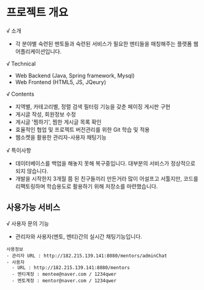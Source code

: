 
# 프로젝트 개요
√ 소개
- 각 분야별 숙련된 멘토들과 숙련된 서비스가 필요한 멘티들을 매칭해주는 플랫폼 웹 어플리케이션입니다.

√ Technical
- Web Backend (Java, Spring framework, Mysql)
- Web Frontend (HTML5, JS, JQeury)

√ Contents
- 지역별, 카테고리별, 정렬 검색 필터링 기능을 갖춘 페이징 게시판 구현
- 게시글 작성, 회원정보 수정
- 게시글 '찜하기', 찜한 게시글 목록 확인
- 효율적인 협업 및 프로젝트 버전관리를 위한 Git 학습 및 적용
- 웹소켓을 활용한 관리자-사용자 채팅기능

√ 특이사항
- 데이터베이스를 백업을 해놓지 못해 복구중입니다. 대부분의 서비스가 정상적으로 되지 않습니다.
- 개발을 시작한지 3개월 쯤 된 친구들끼리 만든거라 많이 어설프고 서툴지만, 코드를 리팩토링하며 학습용도로 활용하기 위해 저장소를 마련했습니다.

## 사용가능 서비스
√ 사용자 문의 기능
- 관리자와 사용자(멘토, 멘티)간의 실시간 채팅기능입니다.
```
사용정보
- 관리자 URL : http://182.215.139.141:8080/mentors/adminChat
- 사용자
  - URL : http://182.215.139.141:8080/mentors
  - 멘티계정 : mentee@naver.com / 1234qwer
  - 멘토계정 : mentor@naver.com / 1234qwer
```

